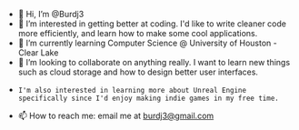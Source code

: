 - 👋 Hi, I’m @Burdj3
- 👀 I’m interested in getting better at coding. I'd like to write cleaner code more efficiently, and learn how to make some cool applications.
- 🌱 I’m currently learning Computer Science @ University of Houston - Clear Lake
- 💞️ I’m looking to collaborate on anything really. I want to learn new things such as cloud storage and how to design better user interfaces.
-     I'm also interested in learning more about Unreal Engine specifically since I'd enjoy making indie games in my free time.
- 📫 How to reach me: email me at burdj3@gmail.com

<!---
Burdj3/Burdj3 is a ✨ special ✨ repository because its `README.md` (this file) appears on your GitHub profile.
You can click the Preview link to take a look at your changes.
--->
